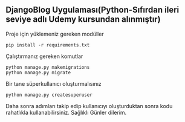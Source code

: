    ## DjangoBlog Uygulaması(Python-Sıfırdan ileri seviye adlı Udemy kursundan alınmıştır)
   Proje için yüklemeniz gereken modüller 
    
    pip install -r requirements.txt

   Çalıştırmanız gereken komutlar
  
    python manage.py makemigrations
    python manage.py migrate
   
   Bir tane süperkullanıcı oluşturmalısınız
     
    python manage.py createsuperuser

Daha sonra adımları takip edip kullanıcıyı oluşturduktan sonra kodu rahatlıkla kullanabilirsiniz.
Sağlıklı Günler dilerim.


